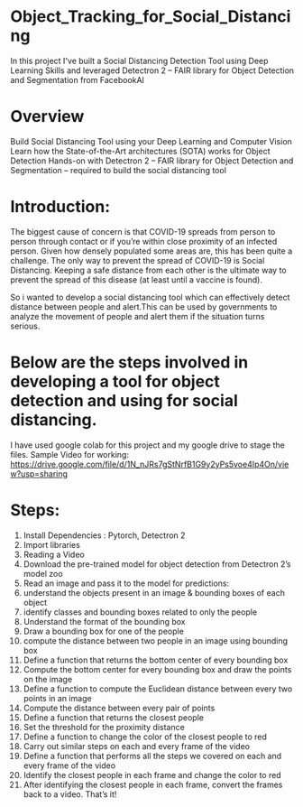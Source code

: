 # Object_Tracking_for_Social_Distancing
In this project I've built a Social Distancing Detection Tool using Deep Learning Skills and leveraged Detectron 2 – FAIR library for Object Detection and Segmentation  from FacebookAI

# Overview
Build Social Distancing Tool using your Deep Learning and Computer Vision 
Learn how the State-of-the-Art architectures (SOTA) works for Object Detection
Hands-on with Detectron 2 – FAIR library for Object Detection and Segmentation – required to build the social distancing tool

# Introduction:
The biggest cause of concern is that COVID-19 spreads from person to person through contact or if you’re within close proximity of an infected person. Given how densely populated some areas are, this has been quite a challenge.
The only way to prevent the spread of COVID-19 is Social Distancing. Keeping a safe distance from each other is the ultimate way to prevent the spread of this disease (at least until a vaccine is found).

So i wanted to develop a social distancing tool which can effectively detect distance between people and alert.This can be used by governments to analyze the movement of people and alert them if the situation turns serious.

# Below are the steps involved in developing a tool for object detection and using for social distancing.
I have used google colab for this project and my google drive to stage the files.
Sample Video for working: https://drive.google.com/file/d/1N_nJRs7gStNrfB1G9y2yPs5voe4Ip4On/view?usp=sharing
# Steps:
1. Install Dependencies : Pytorch, Detectron 2
2. Import libraries
3. Reading a Video
4. Download the pre-trained model for object detection from Detectron 2’s model zoo
5. Read an image and pass it to the model for predictions:
6. understand the objects present in an image &  bounding boxes of each object
7. identify classes and bounding boxes related to only the people
8. Understand the format of the bounding box
9. Draw a bounding box for one of the people
10. compute the distance between two people in an image using bounding box
11. Define a function that returns the bottom center of every bounding box
12. Compute the bottom center for every bounding box and draw the points on the image
13. Define a function to compute the Euclidean distance between every two points in an image
14. Compute the distance between every pair of points
15. Define a function that returns the closest people
16. Set the threshold for the proximity distance
17. Define a function to change the color of the closest people to red
18. Carry out similar steps on each and every frame of the video
19. Define a function that performs all the steps we covered on each and every frame of the video
20. Identify the closest people in each frame and change the color to red
21. After identifying the closest people in each frame, convert the frames back to a video. 
That’s it!
